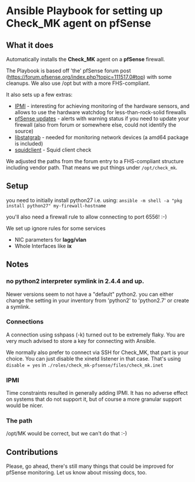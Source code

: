 # Ansible Playbook for setting up Check_MK agent on pfSense


## What it does

Automatically installs the __Check_MK__ agent on a __pfSense__ firewall.

The Playbook is based off 'the' pfSense forum post (https://forum.pfsense.org/index.php?topic=111517.0#top) with some cleanups. We also use /opt but with a more FHS-compliant.

It also sets up a few extras: 

* <ins>IPMI</ins> - interesting for achieving monitoring of the hardware sensors, and allows to use the hardware watchdog for less-than-rock-solid firewalls
* <ins>pfSense updates</ins> - alerts with warning status if you need to update your firewall (also from forum or somewhere else, could not identify the source)
* <ins>libstatgrab</ins> - needed for monitoring network devices (a amd64 package is included)
* <ins>squidclient</ins> - Squid client check


We adjusted the paths from the forum entry to a FHS-compliant structure including vendor path. That means we put things under ```/opt/check_mk```. 





## Setup

you need to initially install python27 i.e. using:
```ansible -m shell -a "pkg install python27" my-firewall-hostname```

you'll also need a firewall rule to allow connecting to port 6556! :-)

We set up ignore rules for some services

* NIC parameters for __lagg/vlan__
* Whole Interfaces like __ix__


## Notes

### no python2 interpreter symlink in 2.4.4 and up.

Newer versions seem to not have a "default" python2. you can either change the setting in your inventory from
'python2' to 'python2.7' or create a symlink.



### Connections

A connection using sshpass (-k) turned out to be extremely flaky.
You are very much advised to store a key for connecting with Ansible.

We normally also prefer to connect via SSH for Check_MK, that part is your choice. You can just disable the xinetd listener in that case.
That's using ```disable = yes``` in ```./roles/check_mk-pfsense/files/check_mk.inet```

### IPMI

Time constraints resulted in generally adding IPMI. It has no adverse effect on systems that do not support it, but of course a more granular support would be nicer.


### The path
/opt/MK would be correct, but we can't do that :-)


## Contributions

Please, go ahead, there's still many things that could be improved for pfSense monitoring.
Let us know about missing docs, too.
